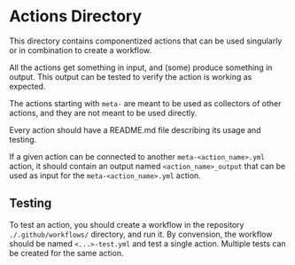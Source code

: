 # Actions Directory

This directory contains componentized actions that can be used singularly or in combination to create a workflow.

All the actions get something in input, and (some) produce something in output.
This output can be tested to verify the action is working as expected.

The actions starting with `meta-` are meant to be used as collectors of other actions, and they are not meant to be used directly.

Every action should have a README.md file describing its usage and testing.

If a given action can be connected to another `meta-<action_name>.yml` action, it should contain an output named `<action_name>_output` that can be used as input for the `meta-<action_name>.yml` action.

## Testing

To test an action, you should create a workflow in the repository `./.github/workflows/` directory, and run it.
By convension, the workflow should be named `<...>-test.yml` and test a single action.
Multiple tests can be created for the same action.